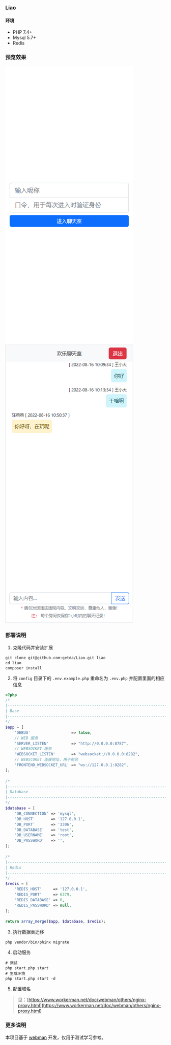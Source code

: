 ### Liao
#### 环境
* PHP 7.4+ 
* Mysql 5.7+
* Redis

### 预览效果
![Login](https://raw.githubusercontent.com/getda/Liao/main/preview/login.png)
![Chat](https://raw.githubusercontent.com/getda/Liao/main/preview/chat.png)

### 部署说明
1. 克隆代码并安装扩展
```shell
git clone git@github.com:getda/Liao.git liao
cd liao
composer install
```

2. 将 `config` 目录下的 `.env.example.php` 重命名为 `.env.php` 并配置里面的相应信息
```php
<?php
/*
|--------------------------------------------------------------------------
| Base
|--------------------------------------------------------------------------
*/
$app = [
    'DEBUG'                  => false,
    // WEB 服务
    'SERVER_LISTEN'          => "http://0.0.0.0:8787",
    // WEBSOCKET 服务
    'WEBSOCKET_LISTEN'       => "websocket://0.0.0.0:8282",
    // WEBSCOKET 连接地址，用于前台
    'FRONTEND_WEBSOCKET_URL' => "ws://127.0.0.1:8282",
];

/*
|--------------------------------------------------------------------------
| Database
|--------------------------------------------------------------------------
*/
$database = [
    'DB_CONNECTION' => 'mysql',
    'DB_HOST'       => '127.0.0.1',
    'DB_PORT'       => '3306',
    'DB_DATABASE'   => 'test',
    'DB_USERNAME'   => 'root',
    'DB_PASSWORD'   => '',
];

/*
|--------------------------------------------------------------------------
| Redis
|--------------------------------------------------------------------------
*/
$redis = [
    'REDIS_HOST'     => '127.0.0.1',
    'REDIS_PORT'     => 6379,
    'REDIS_DATABASE' => 0,
    'REDIS_PASSWORD' => null,
];

return array_merge($app, $database, $redis);
```
3. 执行数据表迁移
```shell
php vendor/bin/phinx migrate
```
4. 启动服务
```shell
# 调试
php start.php start
# 生成环境
php start.php start -d
```

5. 配置域名
> 见：[https://www.workerman.net/doc/webman/others/nginx-proxy.html](https://www.workerman.net/doc/webman/others/nginx-proxy.html)

### 更多说明
本项目基于 [webman](https://www.workerman.net/webman) 开发，仅用于测试学习参考。